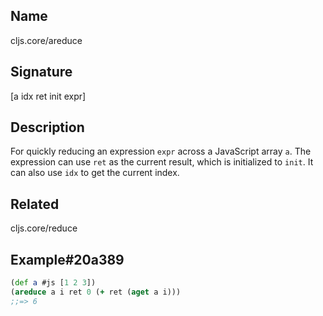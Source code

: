 ## Name
cljs.core/areduce

## Signature
[a idx ret init expr]

## Description

For quickly reducing an expression `expr` across a JavaScript array `a`.  The
expression can use `ret` as the current result, which is initialized to `init`.
It can also use `idx` to get the current index.

## Related
cljs.core/reduce

## Example#20a389

```clj
(def a #js [1 2 3])
(areduce a i ret 0 (+ ret (aget a i)))
;;=> 6
```
